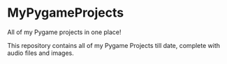 # MyPygameProjects
All of my Pygame projects in one place!

This repository contains all of my Pygame Projects till date, complete with audio files and images.
